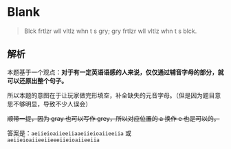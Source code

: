 # Blank

> Blck frtlzr wll vltlz whn t s gry; gry frtlzr wll vltlz whn t s blck.

## 解析

本题基于一个观点：**对于有一定英语语感的人来说，仅仅通过辅音字母的部分，就可以还原出整个句子。**

所以本题的意图在于让玩家做完形填空，补全缺失的元音字母。（但是因为题目意思不够明显，导致不少人误会）

~~顺带一提，因为 gray 也可以写作 grey，所以对应位置的 a 换作 e 也是可以的。~~

答案是：`aeiieioaiieeiiaaeiieioaiieeiia` 或 `aeiieioaiieeiieeeiieioaiieeiia`

